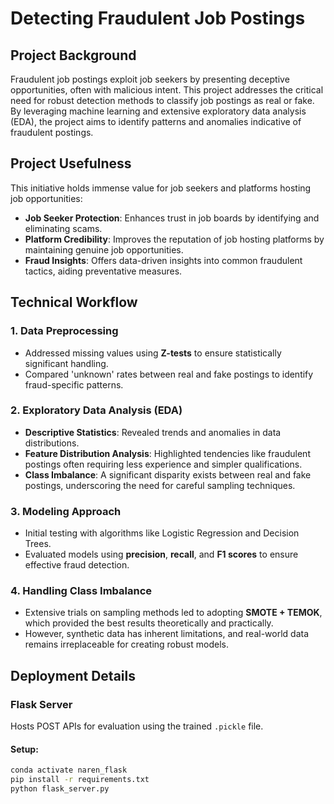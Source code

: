 # Detecting Fraudulent Job Postings

## Project Background
Fraudulent job postings exploit job seekers by presenting deceptive opportunities, often with malicious intent. This project addresses the critical need for robust detection methods to classify job postings as real or fake. By leveraging machine learning and extensive exploratory data analysis (EDA), the project aims to identify patterns and anomalies indicative of fraudulent postings.

## Project Usefulness
This initiative holds immense value for job seekers and platforms hosting job opportunities:
- **Job Seeker Protection**: Enhances trust in job boards by identifying and eliminating scams.
- **Platform Credibility**: Improves the reputation of job hosting platforms by maintaining genuine job opportunities.
- **Fraud Insights**: Offers data-driven insights into common fraudulent tactics, aiding preventative measures.

## Technical Workflow

### 1. Data Preprocessing
- Addressed missing values using **Z-tests** to ensure statistically significant handling.
- Compared 'unknown' rates between real and fake postings to identify fraud-specific patterns.

### 2. Exploratory Data Analysis (EDA)
- **Descriptive Statistics**: Revealed trends and anomalies in data distributions.
- **Feature Distribution Analysis**: Highlighted tendencies like fraudulent postings often requiring less experience and simpler qualifications.
- **Class Imbalance**: A significant disparity exists between real and fake postings, underscoring the need for careful sampling techniques.

### 3. Modeling Approach
- Initial testing with algorithms like Logistic Regression and Decision Trees.
- Evaluated models using **precision**, **recall**, and **F1 scores** to ensure effective fraud detection.

### 4. Handling Class Imbalance
- Extensive trials on sampling methods led to adopting **SMOTE + TEMOK**, which provided the best results theoretically and practically.
- However, synthetic data has inherent limitations, and real-world data remains irreplaceable for creating robust models.

## Deployment Details

### Flask Server
Hosts POST APIs for evaluation using the trained `.pickle` file.

#### Setup:
```bash
conda activate naren_flask
pip install -r requirements.txt
python flask_server.py
